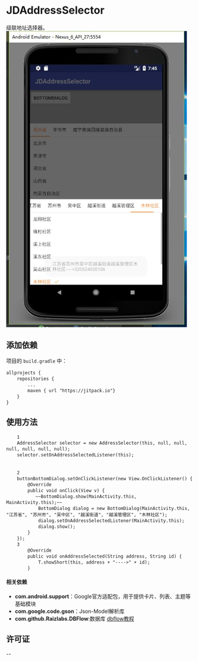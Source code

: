 # JDAddressSelector
级联地址选择器。
![image](https://raw.githubusercontent.com/eric-zhang-dev/AddressSelector/master/screenshots/aa4.png)

## 添加依赖

项目的 `build.gradle` 中：

    allprojects {
        repositories {
            ...
            maven { url "https://jitpack.io"}
        }
    }
    
## 使用方法
        1
        AddressSelector selector = new AddressSelector(this, null, null, null, null, null, null);
        selector.setOnAddressSelectedListener(this);


        2
        buttonBottomDialog.setOnClickListener(new View.OnClickListener() {
            @Override
            public void onClick(View v) {
               ~~BottomDialog.show(MainActivity.this, MainActivity.this);~~
                BottomDialog dialog = new BottomDialog(MainActivity.this, "江苏省", "苏州市", "吴中区", "越溪街道", "越溪管理区", "木林社区");
                dialog.setOnAddressSelectedListener(MainActivity.this);
                dialog.show();
            }
        });
        3
            @Override
            public void onAddressSelected(String address, String id) {
                T.showShort(this, address + "---->" + id);
            }
    
#### 相关依赖

- **com.android.support**：Google官方适配包，用于提供卡片、列表、主题等基础模块
- **com.google.code.gson**：Json-Model解析库
- **com.github.Raizlabs.DBFlow**:数据库  [dbflow教程](https://yumenokanata.gitbooks.io/dbflow-tutorials/content/tables_and_database_properties.html)

## 许可证
--